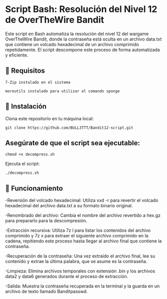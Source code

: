 # Script Bash: Resolución del Nivel 12 de OverTheWire Bandit

Este script en Bash automatiza la resolución del nivel 12 del wargame OverTheWire Bandit, donde la contraseña está oculta en un archivo data.txt que contiene un volcado hexadecimal de un archivo comprimido repetidamente. El script descompone este proceso de forma automatizada y eficiente.


## 🔧 Requisitos

    7-Zip instalado en el sistema

    moreutils instalado para utilizar el comando sponge

    

## 📁 Instalación

  Clona este repositorio en tu máquina local:

    git clone https://github.com/BULL3TTT/Bandit12-script.git



## Asegúrate de que el script sea ejecutable:

    chmod +x decompress.sh



Ejecuta el script:

    ./decompress.sh

## 🧪 Funcionamiento

  -Reversión del volcado hexadecimal: Utiliza xxd -r para revertir el volcado hexadecimal del archivo data.txt a su formato binario original.

  -Renombrado del archivo: Cambia el nombre del archivo revertido a hex.gz para prepararlo para la descompresión.

  -Extracción recursiva: Utiliza 7z l para listar los contenidos del archivo comprimido y 7z x para extraer el siguiente archivo comprimido en la cadena, repitiendo este      proceso hasta llegar al archivo final que contiene la contraseña.

  -Recuperación de la contraseña: Una vez extraído el archivo final, lee su contenido y extrae la última palabra, que se asume es la contraseña.

  -Limpieza: Elimina archivos temporales con extensión .bin y los archivos data2 y data6 generados durante el proceso de extracción.

  -Salida: Muestra la contraseña recuperada en la terminal y la guarda en un archivo de texto llamado Banditpasswd.
